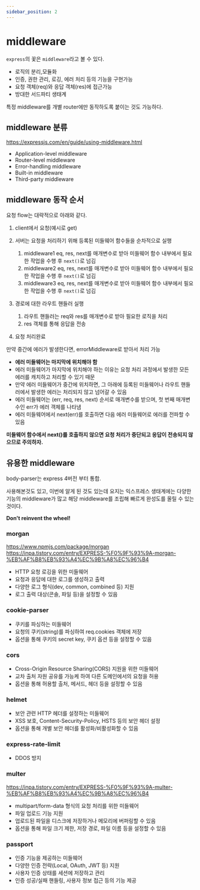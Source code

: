 ```yaml
---
sidebar_position: 2
---
```


# middleware

`express`의 꽃은 `middleware`라고 볼 수 있다.

- 로직의 분리,모듈화
- 인증, 권한 관리, 로깅, 에러 처리 등의 기능을 구현가능
- 요청 객체(req)와 응답 객체(res)에 접근가능
- 방대한 서드파티 생태계

특정 middleware를 개별 router에만 동작하도록 붙이는 것도 가능하다.

## middleware 분류

https://expressjs.com/en/guide/using-middleware.html

- Application-level middleware
- Router-level middleware
- Error-handling middleware
- Built-in middleware
- Third-party middleware

## middleware 동작 순서

요청 flow는 대략적으로 아래와 같다.

1. client에서 요청(예시로 get)
2. 서버는 요청을 처리하기 위해 등록된 미들웨어 함수들을 순차적으로 실행
   1. middleware1 eq, res, next를 매개변수로 받아 미들웨어 함수 내부에서 필요한 작업을 수행 후 `next()`로 넘김
   2. middleware2 eq, res, next를 매개변수로 받아 미들웨어 함수 내부에서 필요한 작업을 수행 후 `next()`로 넘김
   3. middleware3 eq, res, next를 매개변수로 받아 미들웨어 함수 내부에서 필요한 작업을 수행 후 `next()`로 넘김
3. 경로에 대한 라우트 핸들러 실행

   1. 라우트 핸들러는 req와 res를 매개변수로 받아 필요한 로직을 처리
   2. res 객체를 통해 응답을 전송

4. 요청 처리완료

만약 중간에 에러가 발생한다면, errorMiddleware로 받아서 처리 가능

- **에러 미들웨어는 마지막에 위치해야 함**
- 에러 미들웨어가 마지막에 위치해야 하는 이유는 요청 처리 과정에서 발생한 모든 에러를 캐치하고 처리할 수 있기 때문
- 만약 에러 미들웨어가 중간에 위치하면, 그 아래에 등록된 미들웨어나 라우트 핸들러에서 발생한 에러는 처리되지 않고 넘어갈 수 있음
- 에러 미들웨어는 (err, req, res, next) 순서로 매개변수를 받으며, 첫 번째 매개변수인 err가 에러 객체를 나타냄
- 에러 미들웨어에서 next(err)를 호출하면 다음 에러 미들웨어로 에러를 전파할 수 있음

**미들웨어 함수에서 next()를 호출하지 않으면 요청 처리가 중단되고 응답이 전송되지 않으므로 주의하자.**

## 유용한 middleware

body-parser는 express 4버전 부터 통합.

사용해본것도 있고, 이번에 알게 된 것도 있는데 요지는 익스프레스 생태계에는 다양한 기능의 middleware가 많고 해당 middleware를 조립해 빠르게 완성도를 올릴 수 있는 것이다.

**Don't reinvent the wheel!**

### morgan

https://www.npmjs.com/package/morgan
https://inpa.tistory.com/entry/EXPRESS-%F0%9F%93%9A-morgan-%EB%AF%B8%EB%93%A4%EC%9B%A8%EC%96%B4

- HTTP 요청 로깅을 위한 미들웨어
- 요청과 응답에 대한 로그를 생성하고 출력
- 다양한 로그 형식(dev, common, combined 등) 지원
- 로그 출력 대상(콘솔, 파일 등)을 설정할 수 있음

### cookie-parser

- 쿠키를 파싱하는 미들웨어
- 요청의 쿠키(string)를 파싱하여 req.cookies 객체에 저장
- 옵션을 통해 쿠키의 secret key, 쿠키 옵션 등을 설정할 수 있음

### cors

- Cross-Origin Resource Sharing(CORS) 지원을 위한 미들웨어
- 교차 출처 자원 공유를 가능케 하여 다른 도메인에서의 요청을 허용
- 옵션을 통해 허용할 출처, 메서드, 헤더 등을 설정할 수 있음

### helmet

- 보안 관련 HTTP 헤더를 설정하는 미들웨어
- XSS 보호, Content-Security-Policy, HSTS 등의 보안 헤더 설정
- 옵션을 통해 개별 보안 헤더를 활성화/비활성화할 수 있음

### express-rate-limit

- DDOS 방지

### multer

https://inpa.tistory.com/entry/EXPRESS-%F0%9F%93%9A-multer-%EB%AF%B8%EB%93%A4%EC%9B%A8%EC%96%B4

- multipart/form-data 형식의 요청 처리를 위한 미들웨어
- 파일 업로드 기능 지원
- 업로드된 파일을 디스크에 저장하거나 메모리에 버퍼링할 수 있음
- 옵션을 통해 파일 크기 제한, 저장 경로, 파일 이름 등을 설정할 수 있음

### passport

- 인증 기능을 제공하는 미들웨어
- 다양한 인증 전략(Local, OAuth, JWT 등) 지원
- 사용자 인증 상태를 세션에 저장하고 관리
- 인증 성공/실패 핸들링, 사용자 정보 접근 등의 기능 제공
